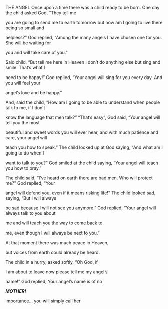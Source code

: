 


THE ANGEL
Once upon a time there was a child ready to be born. One day the child
asked God, “They tell me

you are going to send me to earth tomorrow but how am I going to live
there being so small and

helpless?” God replied, “Among the many angels I have chosen one for
you. She will be waiting for

you and will take care of you.”

Said child, “But tell me here in Heaven I don’t do anything else but
sing and smile. That’s what I

need to be happy!” God replied, “Your angel will sing for you every day.
And you will feel your

angel’s love and be happy.”

And, said the child, “How am I going to be able to understand when
people talk to me, if I don’t

know the language that men talk?” “That’s easy”, God said, “Your angel
will tell you the most

beautiful and sweet words you will ever hear, and with much patience and
care, your angel will

teach you how to speak.” The child looked up at God saying, “And what am
I going to do when I

want to talk to you?” God smiled at the child saying, “Your angel will
teach you how to pray.”

The child said, “I’ve heard on earth there are bad men. Who will protect
me?” God replied, “Your

angel will defend you, even if it means risking life!” The child looked
sad, saying, “But I will always

be sad because I will not see you anymore.” God replied, “Your angel
will always talk to you about

me and will teach you the way to come back to

me, even though I will always be next to you.”

At that moment there was much peace in Heaven,

but voices from earth could already be heard.

The child in a hurry, asked softly, “Oh God, if

I am about to leave now please tell me my angel’s

name!” God replied, Your angel’s name is of no

***MOTHER!***

importance… you will simply call her


